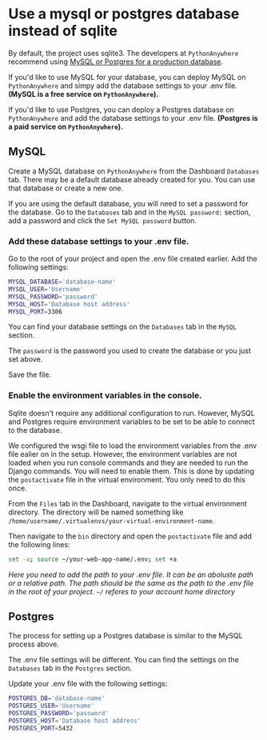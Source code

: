 # Use a mysql or postgres database instead of sqlite

By default, the project uses sqlite3. The developers at `PythonAnywhere` recommend using [MySQL or Postgres for a production database](https://help.pythonanywhere.com/pages/KindsOfDatabases/).

If you'd like to use MySQL for your database, you can deploy MySQL on `PythonAnywhere` and simpy add the database settings to your .env file. **(MySQL is a free service on `PythonAnywhere`).**

If you'd like to use Postgres, you can deploy a Postgres database on `PythonAnywhere` and add the database settings to your .env file. **(Postgres is a paid service on `PythonAnywhere`).**

## MySQL

Create a MySQL database on `PythonAnywhere` from the Dashboard `Databases` tab. There may be a default database already created for you. You can use that database or create a new one.

If you are using the default database, you will need to set a password for the database. Go to the `Databases` tab and in the `MySQL password:` section, add a password and click the `Set MySQL password` button.

### Add these database settings to your .env file.

Go to the root of your project and open  the .env file created earlier. Add the following settings:

```bash
MYSQL_DATABASE='database-name'
MYSQL_USER='Username'
MYSQL_PASSWORD='password'
MYSQL_HOST='Database host address'
MYSQL_PORT=3306
```
You can find your database settings on the `Databases` tab in the `MySQL` section.

The `password` is the password you used to create the database or you just set above.

Save the file.

### Enable the environment variables in the console.

Sqlite doesn't require any additional configuration to run. However, MySQL and Postgres require environment variables to be set to be able to connect to the database.

We configured the wsgi file to load the environment variables from the .env file ealier on in the setup. However, the environment variables are not loaded when you run console commands and they are needed to run the Django commands. You will need to enable them. This is done by updating the `postactivate` file in the virtual environment. You only need to do this once.

From the `Files` tab in the Dashboard, navigate to the virtual environment directory. The directory will be named something like `/home/username/.virtualenvs/your-virtual-environment-name`.

Then navigate to the `bin` directory and open the `postactivate` file and add the following lines:

```bash
set -a; source ~/your-web-app-name/.env; set +a
```

*Here you need to add the path to your .env file. It can be an aboluste path or a relative path. The path should be the same as the path to the .env file in the root of your project. `~/` referes to your account home directory*


## Postgres

The process for setting up a Postgres database is similar to the MySQL process above.

The .env file settings will be different. You can find the settings on the `Databases` tab in the `Postgres` section.

Update your .env file with the following settings:

```bash
POSTGRES_DB='database-name'
POSTGRES_USER='Username'
POSTGRES_PASSWORD='password'
POSTGRES_HOST='Database host address'
POSTGRES_PORT=5432
```
